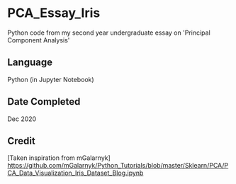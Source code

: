 # PCA_Essay_Iris
Python code from my second year undergraduate essay on 'Principal Component Analysis'

## Language
Python (in Jupyter Notebook)

## Date Completed
Dec 2020

## Credit
[Taken inspiration from mGalarnyk] 
https://github.com/mGalarnyk/Python_Tutorials/blob/master/Sklearn/PCA/PCA_Data_Visualization_Iris_Dataset_Blog.ipynb
